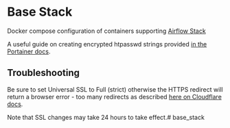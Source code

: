 # Base Stack

Docker compose configuration of containers supporting [Airflow Stack](https://github.com/hughcameron/airflow_stack)

A useful guide on creating encrypted htpasswd strings provided [in the Portainer docs](https://portainer.readthedocs.io/en/stable/configuration.html#admin-password).

## Troubleshooting

Be sure to set Universal SSL to Full (strict) otherwise the HTTPS redirect will return a browser error - too many redirects as described [here on Cloudflare docs](https://support.cloudflare.com/hc/en-us/articles/200170516-How-do-I-add-SSL-to-my-site-).

Note that SSL changes may take 24 hours to take effect.# base_stack
